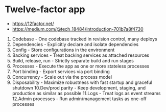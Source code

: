 # Twelve-factor app

- https://12factor.net/
- https://medium.com/@tech_18484/introduction-701b7a8f4730

1. Codebase - One codebase tracked in revision control, many deploys
2. Dependencies - Explicitly declare and isolate dependencies
3. Config - Store configurations in the environment
4. Backing services - Treat backing services as attached resources
5. Build, release, run - Strictly separate build and run stages
6. Processes - Execute the app as one or more stateless processes
7. Port binding - Export services via port binding
8. Concurrency - Scale out via the process model
9. Disposability - Maximize robustness with fast startup and graceful shutdown
10.Dev/prod parity - Keep development, staging, and production as similar as possible
11.Logs - Treat logs as event streams
12.Admin processes - Run admin/management tasks as one-off processes
